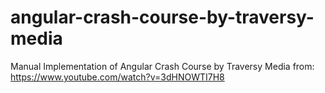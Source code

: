 # angular-crash-course-by-traversy-media
Manual Implementation of Angular Crash Course by Traversy Media from: https://www.youtube.com/watch?v=3dHNOWTI7H8
